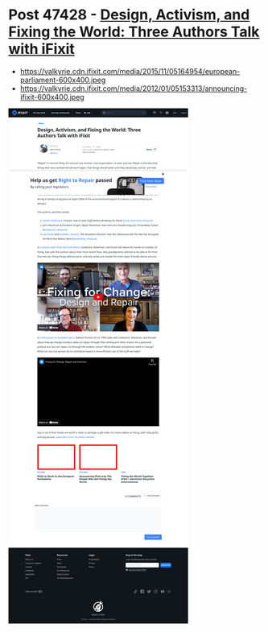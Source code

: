 # Post 47428 - [Design, Activism, and Fixing the World: Three Authors Talk with iFixit](https://www.ifixit.com/News/47428/design-activism-and-fixing-the-world-three-authors-talk-with-ifixit)

- https://valkyrie.cdn.ifixit.com/media/2015/11/05164954/european-parliament-600x400.jpeg
- https://valkyrie.cdn.ifixit.com/media/2012/01/05153313/announcing-ifixit-600x400.jpeg

![screencap](screenshots/70f8b3c8-ada6-4de1-bfea-49fc971b52e6.png)
